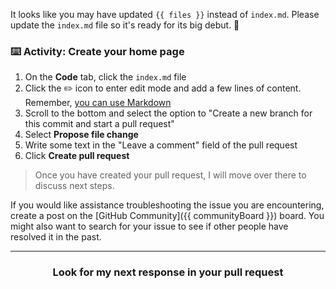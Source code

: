 It looks like you may have updated `{{ files }}` instead of `index.md`. Please update the `index.md` file so it's ready for its big debut. :movie_camera:

### :keyboard: Activity: Create your home page

1. On the **Code** tab, click the `index.md` file
1. Click the :pencil2: icon to enter edit mode and add a few lines of content. Remember, [you can use Markdown](https://help.github.com/articles/basic-writing-and-formatting-syntax/)
1. Scroll to the bottom and select the option to "Create a new branch for this commit and start a pull request"
1. Select **Propose file change**
1. Write some text in the "Leave a comment" field of the pull request
1. Click **Create pull request**

> Once you have created your pull request, I will move over there to discuss next steps.

If you would like assistance troubleshooting the issue you are encountering, create a post on the [GitHub Community]({{ communityBoard }}) board. You might also want to search for your issue to see if other people have resolved it in the past.

<hr>
<h3 align="center">Look for my next response in your pull request</h3>